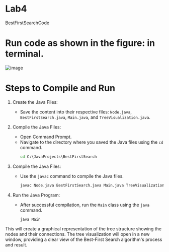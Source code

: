 # Lab4
BestFirstSearchCode
# Run code as shown in the figure: in terminal.

![image](https://github.com/user-attachments/assets/14793e8e-a4c8-44fa-b16e-07bafce73c5c)

# Steps to Compile and Run

1. Create the Java Files:
   - Save the content into their respective files: `Node.java`, `BestFirstSearch.java`, `Main.java`, and `TreeVisualization.java`.

2. Compile the Java Files:
   - Open Command Prompt.
   - Navigate to the directory where you saved the Java files using the `cd` command.
     ```cmd
     cd C:\JavaProjects\BestFirstSearch
     ```

3. Compile the Java Files:
   - Use the `javac` command to compile the Java files.
     ```cmd
     javac Node.java BestFirstSearch.java Main.java TreeVisualization.java
     ```

4. Run the Java Program:
   - After successful compilation, run the `Main` class using the `java` command.
     ```cmd
     java Main
     ```

This will create a graphical representation of the tree structure showing the nodes and their connections. The tree visualization will open in a new window, providing a clear view of the Best-First Search algorithm's process and result.

